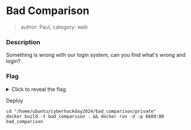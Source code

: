 # Bad Comparison
> author: Paul, category: web
### Description
Something is wrong with our login system, can you find what's wrong and login?
### Flag
<details>
  <summary>Click to reveal the flag</summary>
HCamp{b3255a66ffbb5f996b62e907c857f0609c95a1eabb9762c9b3ca52899b181682}
</details>

Deploy
```
cd "/home/ubuntu/cyberhackday2024/bad_comparison/private"
docker build -t bad_comparison . && docker run -d -p 6689:80 bad_comparison
```
